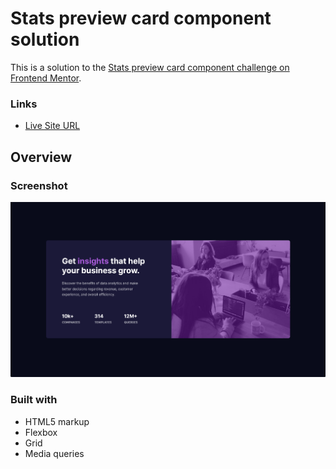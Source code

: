 # Stats preview card component solution

This is a solution to the [Stats preview card component challenge on Frontend Mentor](https://www.frontendmentor.io/challenges/stats-preview-card-component-8JqbgoU62).

### Links

- [Live Site URL](https://naumov-nikita.github.io/card-component/)

## Overview

### Screenshot

![](./images/screenshot.png)

### Built with

- HTML5 markup
- Flexbox
- Grid
- Media queries
